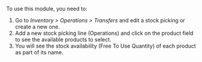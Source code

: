 To use this module, you need to:

1.  Go to *Inventory \> Operations \> Transfers* and edit a stock
    picking or create a new one.
2.  Add a new stock picking line (Operations) and click on the product
    field to see the available products to select.
3.  You will see the stock availability (Free To Use Quantity) of each
    product as part of its name.
